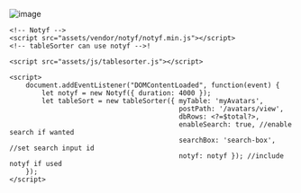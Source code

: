 
![image](https://github.com/fswolf/tableSorter/assets/8468295/3232ccd2-5c51-4366-9cc4-e90f9c910665)

    <!-- Notyf -->
    <script src="assets/vendor/notyf/notyf.min.js"></script>
    <!-- tableSorter can use notyf -->!

    <script src="assets/js/tablesorter.js"></script>

    <script>
        document.addEventListener("DOMContentLoaded", function(event) {
            let notyf = new Notyf({ duration: 4000 });
            let tableSort = new tableSorter({ myTable: 'myAvatars', 
                                              postPath: '/avatars/view', 
                                              dbRows: <?=$total?>, 
                                              enableSearch: true, //enable search if wanted
                                              searchBox: 'search-box', //set search input id
                                              notyf: notyf }); //include notyf if used
        });
    </script>
